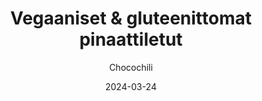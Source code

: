 ---
title: "Vegaaniset & gluteenittomat pinaattiletut"
image: "https://vegaanibotti.lauravuo.me/2024/03/2024-03-24_small.png"
date: 2024-03-24
receipt_url: "https://chocochili.net/2017/10/vegaaniset-gluteenittomat-pinaattiletut/"
author: "Chocochili"
---